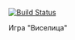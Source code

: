 [![Build Status](https://travis-ci.org/Danilmet/hangman-game.svg?branch=master)](https://travis-ci.org/Danilmet/hangman-game)

Игра "Виселица"
